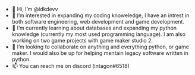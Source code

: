 - 👋 Hi, I’m @idkdevv
- 👀 I’m interested in expanding my coding knoweledge, I have an intrest in both software engineering, web development and game development.
- 🌱 I’m currently learning about databases and expanding my python knowledge (currently my most used programming language). I am also working on two game projects with game maker studio 2.
- 💞️ I’m looking to collaborate on anything and everything python, or game maker. I would also be up for helping mentain legacy software written in python.
- 📫 You can reach me on discord (intagon#6518) 

<!---
idkdevv/idkdevv is a ✨ special ✨ repository because its `README.md` (this file) appears on your GitHub profile.
You can click the Preview link to take a look at your changes.
--->
